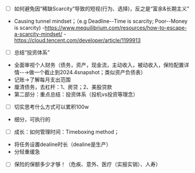 - [ ] 如何避免因“稀缺Scarcity“导致的短视(行为、选择)，反之是“富余&长期主义”
- Causing tunnel mindset；（e.g Deadline--Time is scarcity; Poor--Money is scarcity)
-https://www.mequilibrium.com/resources/how-to-escape-a-scarcity-mindset/
-https://cloud.tencent.com/developer/article/1199913

- [ ] 总结“投资体系”
- 全面审视个人财务（债务，资产，现金流，主动收入，被动收入，保险配置详情--→做一个截止到2024.4snapshot；类似资产负债表）
- 记账→了解每月支出范围
- 厘清债务，去杠杆：1、房贷；2、美股贷款
- 第二部分：重点总结：投资体系（投机vs投资等理念）

- [ ] 切实思考什么方式可以累积100w
- 细分，可执行的

- [ ] 成长：如何管理时间：Timeboxing method； 
- 将任务设置dealine时长（dealine是生产）
- 分轻重缓急

- [ ] 保险的保额多少才够！（危疾、意外、医疗（实报实销）、人寿）